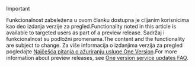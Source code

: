 > [!IMPORTANT]
> <span data-ttu-id="3ee7f-101">Funkcionalnost zabeležena u ovom članku dostupna je ciljanim korisnicima kao deo izdanja verzije za pregled.</span><span class="sxs-lookup"><span data-stu-id="3ee7f-101">Functionality noted in this article is available to targeted users as part of a preview release.</span></span> <span data-ttu-id="3ee7f-102">Sadržaj i funkcionalnost su podložni promenama.</span><span class="sxs-lookup"><span data-stu-id="3ee7f-102">The content and the functionality are subject to change.</span></span> <span data-ttu-id="3ee7f-103">Za više informacija o izdanjima verzija za pregled pogledajte [Najčešća pitanja o ažuriranju usluge One Version](https://docs.microsoft.com/dynamics365/unified-operations/fin-and-ops/get-started/one-version).</span><span class="sxs-lookup"><span data-stu-id="3ee7f-103">For more information about preview releases, see [One version service updates FAQ](https://docs.microsoft.com/dynamics365/unified-operations/fin-and-ops/get-started/one-version).</span></span>
